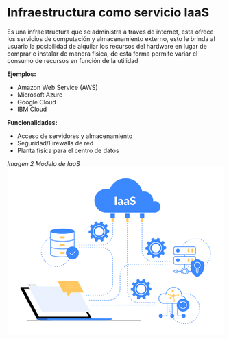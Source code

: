 **Infraestructura como servicio IaaS**
=======================

Es una infraestructura que se administra a traves de internet, esta ofrece los servicios de computación y almacenamiento externo, esto le brinda al usuario la posibilidad de alquilar los recursos del hardware en lugar de comprar e instalar de manera fisica, de esta forma permite variar el consumo de recursos en función de la utilidad 

**Ejemplos:**
- Amazon Web Service (AWS)
- Microsoft Azure 
- Google Cloud
- IBM Cloud

**Funcionalidades:**
- Acceso de servidores y almacenamiento
- Seguridad/Firewalls de red
- Planta física para el centro de datos


*Imagen 2 Modelo de IaaS*
![IaaS](IaaS.png)
